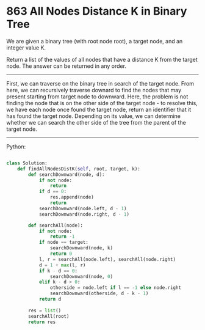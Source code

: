# 863 All Nodes Distance K in Binary Tree

We are given a binary tree (with root node root), a target node, and an integer
value K.

Return a list of the values of all nodes that have a distance K from the target
node.  The answer can be returned in any order.

---

First, we can traverse on the binary tree in search of the target node. From
here, we can recursively traverse downard to find the nodes that may present
starting from target node to downward. Here, the problem is not finding the
node that is on the other side of the target node - to resolve this, we have
each node once found the target node, return an identifier that it has found
the target node. Depending on its value, we can determine whether we can search
the other side of the tree from the parent of the target node.

---

Python:

```python

class Solution:
    def findAllNodesDistK(self, root, target, k):
        def searchDownward(node, d):
            if not node:
                return
            if d == 0:
                res.append(node)
                return
            searchDownward(node.left, d - 1)
            searchDownward(node.right, d - 1)

        def searchAll(node):
            if not node:
                return -1
            if node == target:
                searchDownward(node, k)
                return 0
            l, r = searchAll(node.left), searchAll(node.right)
            d = 1 + max(l, r)
            if k - d == 0:
                searchDownward(node, 0)
            elif k - d > 0:
                otherside = node.left if l == -1 else node.right
                searchDownward(otherside, d - k - 1)
            return d
        
        res = list()
        searchAll(root)
        return res
```
